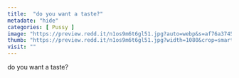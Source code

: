 ```yaml
---
title:  "do you want a taste?"
metadate: "hide"
categories: [ Pussy ]
image: "https://preview.redd.it/n1os9m6t6gl51.jpg?auto=webp&s=af76a374574d998799aa61dacfe923fa99965571"
thumb: "https://preview.redd.it/n1os9m6t6gl51.jpg?width=1080&crop=smart&auto=webp&s=b9d5a932be35246f90089480892100f0136416c9"
visit: ""
---
```

do you want a taste?
